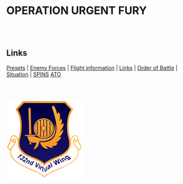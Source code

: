 # OPERATION URGENT FURY

<br>
<br>






## Links
[Presets](/Docs/Presets.md) | [Enemy Forces](/Docs/Enemy.md)  | [Flight information](/Docs/Flights.md)
| [Links](/Docs/Links.md)     | [Order of Battle](/Docs/OOB.md) | [Situation](/Docs/Situation.md) | [SPINS](/Docs/SPINS.md)
[ATO](/ATO/ATO_09.md)





<br>
<br>




![132nd Logo](/Images/132ndLogosmall.png)
